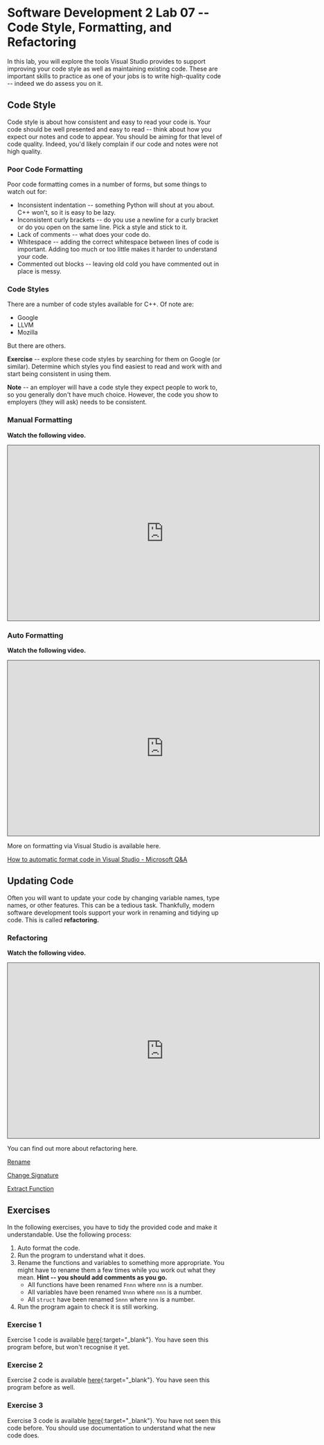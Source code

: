 # Software Development 2 Lab 07 -- Code Style, Formatting, and Refactoring

<script src="https://cdn.jsdelivr.net/npm/code-line"></script>
<script>CodeLine.initOnPageLoad({toggleBtn: {show: false}, copyBtn: {show: false}})</script>

<link rel="stylesheet" href="/module-content/css/block.css">

In this lab, you will explore the tools Visual Studio provides to support improving your code style as well as maintaining existing code. These are important skills to practice as one of your jobs is to write high-quality code -- indeed we do assess you on it.

## Code Style

Code style is about how consistent and easy to read your code is. Your code should be well presented and easy to read -- think about how you expect our notes and code to appear. You should be aiming for that level of code quality. Indeed, you'd likely complain if our code and notes were not high quality.

### Poor Code Formatting

Poor code formatting comes in a number of forms, but some things to watch out for:

- Inconsistent indentation -- something Python will shout at you about. C++ won't, so it is easy to be lazy.
- Inconsistent curly brackets -- do you use a newline for a curly bracket or do you open on the same line. Pick a style and stick to it.
- Lack of comments -- what does your code do.
- Whitespace -- adding the correct whitespace between lines of code is important. Adding too much or too little makes it harder to understand your code.
- Commented out blocks -- leaving old cold you have commented out in place is messy.

### Code Styles

There are a number of code styles available for C++. Of note are:

- Google
- LLVM
- Mozilla

But there are others.

**Exercise** -- explore these code styles by searching for them on Google (or similar). Determine which styles you find easiest to read and work with and start being consistent in using them.

**Note** -- an employer will have a code style they expect people to work to, so you generally don't have much choice. However, the code you show to employers (they will ask) needs to be consistent.

### Manual Formatting

**Watch the following video.**

<iframe src="https://roehampton.cloud.panopto.eu/Panopto/Pages/Embed.aspx?id=7af1cd7e-62e6-48fa-adb0-ae52000a2a6e&autoplay=false&offerviewer=true&showtitle=true&showbrand=true&captions=true&interactivity=all" height="405" width="720" style="border: 1px solid #464646;" allowfullscreen allow="autoplay"></iframe>

### Auto Formatting

**Watch the following video.**

<iframe src="https://roehampton.cloud.panopto.eu/Panopto/Pages/Embed.aspx?id=353f5412-301f-44fd-befe-ae52000a2a6f&autoplay=false&offerviewer=true&showtitle=true&showbrand=true&captions=true&interactivity=all" height="405" width="720" style="border: 1px solid #464646;" allowfullscreen allow="autoplay"></iframe>

More on formatting via Visual Studio is available here.

[How to automatic format code in Visual Studio - Microsoft Q&A](https://docs.microsoft.com/en-us/answers/questions/550115/automatic-format-code-in-visual-studio.html)

## Updating Code

Often you will want to update your code by changing variable names, type names, or other features. This can be a tedious task. Thankfully, modern software development tools support your work in renaming and tidying up code. This is called **refactoring.**

### Refactoring

**Watch the following video.**

<iframe src="https://roehampton.cloud.panopto.eu/Panopto/Pages/Embed.aspx?id=c8c3a3e0-051a-4bd2-9e27-ae52000a2a68&autoplay=false&offerviewer=true&showtitle=true&showbrand=true&captions=true&interactivity=all" height="405" width="720" style="border: 1px solid #464646;" allowfullscreen allow="autoplay"></iframe>

You can find out more about refactoring here.

[Rename](https://docs.microsoft.com/en-us/cpp/ide/refactoring/rename?view=msvc-170)

[Change Signature](https://docs.microsoft.com/en-us/cpp/ide/refactoring/change-signature?view=msvc-170)

[Extract Function](https://docs.microsoft.com/en-us/cpp/ide/refactoring/extract-function?view=msvc-170)

## Exercises

In the following exercises, you have to tidy the provided code and make it understandable. Use the following process:

1. Auto format the code.
2. Run the program to understand what it does.
3. Rename the functions and variables to something more appropriate. You might have to rename them a few times while you work out what they mean. **Hint -- you should add comments as you go.**
   - All functions have been renamed `Fnnn` where `nnn` is a number.
   - All variables have been renamed `Vnnn` where `nnn` is a number.
   - All `struct` have been renamed `Snnn` where `nnn` is a number.
4. Run the program again to check it is still working.

### Exercise 1

Exercise 1 code is available [here](01.cpp){:target="_blank"}. You have seen this program before, but won't recognise it yet.

### Exercise 2

Exercise 2 code is available [here](02.cpp){:target="_blank"}. You have seen this program before as well.

### Exercise 3

Exercise 3 code is available [here](03.cpp){:target="_blank"}. You have not seen this code before. You should use documentation to understand what the new code does.